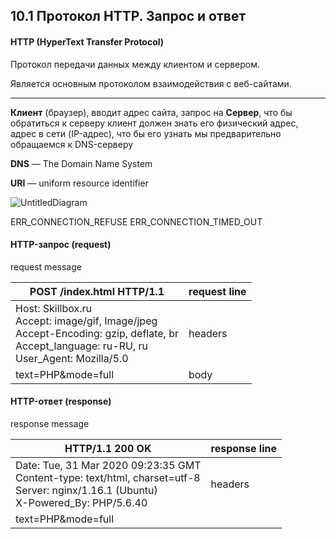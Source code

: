 ## 10.1 Протокол HTTP. Запрос и ответ

#### HTTP (HyperText Transfer Protocol)

Протокол передачи данных между клиентом и сервером.

Является основным протоколом взаимодействия с веб-сайтами.

------

**Клиент** (браузер), вводит адрес сайта, запрос на **Сервер**, что бы обратиться к серверу клиент должен знать его физический адрес, адрес в сети (IP-адрес), что бы его узнать мы предварительно обращаемся к DNS-серверу

**DNS** — The Domain Name System 

**URI** — uniform resource identifier

![UntitledDiagram](/Users/mikhailpachshenko/Desktop/UntitledDiagram.png)

ERR_CONNECTION_REFUSE
ERR_CONNECTION_TIMED_OUT



#### HTTP-запрос (request)

request message 

| **POST /index.html HTTP/1.1**                                | request line |
| ------------------------------------------------------------ | ------------ |
| Host: Skillbox.ru <br/>Accept: image/gif, Image/jpeg<br/>Accept-Encoding: gzip, deflate, br<br/>Accept_language: ru-RU, ru<br/>User_Agent: Mozilla/5.0 | headers      |
| text=PHP&mode=full                                           | body         |

#### HTTP-ответ (response)

response message 

| **HTTP/1.1 200 OK**                                          | response line |
| ------------------------------------------------------------ | ------------- |
| Date: Tue, 31 Mar 2020 09:23:35 GMT <br/>Content-type: text/html, charset=utf-8 <br/>Server: nginx/1.16.1 (Ubuntu)<br/>X-Powered_By: PHP/5.6.40 | headers       |
| text=PHP&mode=full                                           |               |

